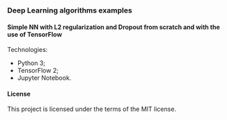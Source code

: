 ### Deep Learning algorithms examples
#### Simple NN with L2 regularization and Dropout from scratch and with the use of TensorFlow

Technologies:
- Python 3;
- TensorFlow 2;
- Jupyter Notebook.

#### License

This project is licensed under the terms of the MIT license.